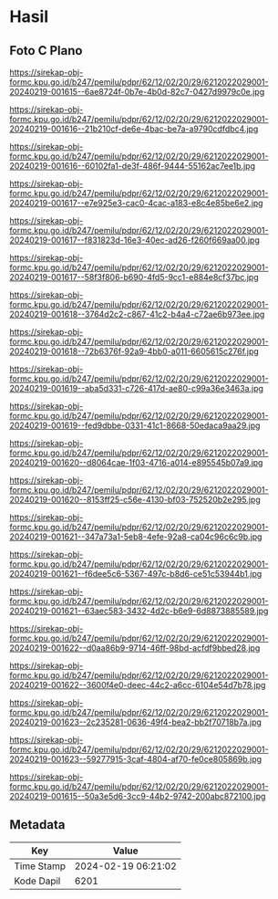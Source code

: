 # Hasil

## Foto C Plano

https://sirekap-obj-formc.kpu.go.id/b247/pemilu/pdpr/62/12/02/20/29/6212022029001-20240219-001615--6ae8724f-0b7e-4b0d-82c7-0427d9979c0e.jpg

https://sirekap-obj-formc.kpu.go.id/b247/pemilu/pdpr/62/12/02/20/29/6212022029001-20240219-001616--21b210cf-de6e-4bac-be7a-a9790cdfdbc4.jpg

https://sirekap-obj-formc.kpu.go.id/b247/pemilu/pdpr/62/12/02/20/29/6212022029001-20240219-001616--60102fa1-de3f-486f-9444-55162ac7ee1b.jpg

https://sirekap-obj-formc.kpu.go.id/b247/pemilu/pdpr/62/12/02/20/29/6212022029001-20240219-001617--e7e925e3-cac0-4cac-a183-e8c4e85be6e2.jpg

https://sirekap-obj-formc.kpu.go.id/b247/pemilu/pdpr/62/12/02/20/29/6212022029001-20240219-001617--f831823d-16e3-40ec-ad26-f260f669aa00.jpg

https://sirekap-obj-formc.kpu.go.id/b247/pemilu/pdpr/62/12/02/20/29/6212022029001-20240219-001617--58f3f806-b690-4fd5-9cc1-e884e8cf37bc.jpg

https://sirekap-obj-formc.kpu.go.id/b247/pemilu/pdpr/62/12/02/20/29/6212022029001-20240219-001618--3764d2c2-c867-41c2-b4a4-c72ae6b973ee.jpg

https://sirekap-obj-formc.kpu.go.id/b247/pemilu/pdpr/62/12/02/20/29/6212022029001-20240219-001618--72b6376f-92a9-4bb0-a011-6605615c276f.jpg

https://sirekap-obj-formc.kpu.go.id/b247/pemilu/pdpr/62/12/02/20/29/6212022029001-20240219-001619--aba5d331-c726-417d-ae80-c99a36e3463a.jpg

https://sirekap-obj-formc.kpu.go.id/b247/pemilu/pdpr/62/12/02/20/29/6212022029001-20240219-001619--fed9dbbe-0331-41c1-8668-50edaca9aa29.jpg

https://sirekap-obj-formc.kpu.go.id/b247/pemilu/pdpr/62/12/02/20/29/6212022029001-20240219-001620--d8064cae-1f03-4716-a014-e895545b07a9.jpg

https://sirekap-obj-formc.kpu.go.id/b247/pemilu/pdpr/62/12/02/20/29/6212022029001-20240219-001620--8153ff25-c56e-4130-bf03-752520b2e295.jpg

https://sirekap-obj-formc.kpu.go.id/b247/pemilu/pdpr/62/12/02/20/29/6212022029001-20240219-001621--347a73a1-5eb8-4efe-92a8-ca04c96c6c9b.jpg

https://sirekap-obj-formc.kpu.go.id/b247/pemilu/pdpr/62/12/02/20/29/6212022029001-20240219-001621--f6dee5c6-5367-497c-b8d6-ce51c53944b1.jpg

https://sirekap-obj-formc.kpu.go.id/b247/pemilu/pdpr/62/12/02/20/29/6212022029001-20240219-001621--63aec583-3432-4d2c-b6e9-6d8873885589.jpg

https://sirekap-obj-formc.kpu.go.id/b247/pemilu/pdpr/62/12/02/20/29/6212022029001-20240219-001622--d0aa86b9-9714-46ff-98bd-acfdf9bbed28.jpg

https://sirekap-obj-formc.kpu.go.id/b247/pemilu/pdpr/62/12/02/20/29/6212022029001-20240219-001622--3600f4e0-deec-44c2-a6cc-6104e54d7b78.jpg

https://sirekap-obj-formc.kpu.go.id/b247/pemilu/pdpr/62/12/02/20/29/6212022029001-20240219-001623--2c235281-0636-49f4-bea2-bb2f70718b7a.jpg

https://sirekap-obj-formc.kpu.go.id/b247/pemilu/pdpr/62/12/02/20/29/6212022029001-20240219-001623--59277915-3caf-4804-af70-fe0ce805869b.jpg

https://sirekap-obj-formc.kpu.go.id/b247/pemilu/pdpr/62/12/02/20/29/6212022029001-20240219-001615--50a3e5d6-3cc9-44b2-9742-200abc872100.jpg


## Metadata

| Key        | Value               |
| ---------- | ------------------- |
| Time Stamp | 2024-02-19 06:21:02 |
| Kode Dapil | 6201                |



